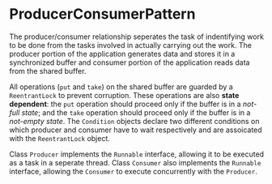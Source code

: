 # ProducerConsumerPattern

The producer/consumer relationship seperates the task of indentifying work to be done from the tasks involved in actually carrying out the work. The producer portion of the application generates data and stores it in a synchronized buffer and consumer portion of the application reads data from the shared buffer.

All operations (`put` and `take`) on the shared buffer are guarded by a `ReentrantLock` to prevent corruption. These operations are also **state dependent**: the `put` operation should proceed only if the buffer is in a *not-full state*; and the `take` operation should proceed only if the buffer is in a *not-empty state*. The `Condition` objects declare two different conditions on which producer and consumer have to wait respectively and are assoicated with the `ReentrantLock` object.

Class `Producer` implements the `Runnable` interface, allowing it to be executed as a task in a seperate thread. Class `Consumer` also implements the `Runnable` interface, allowing the `Consumer` to execute concurrently with the `Producer`.
